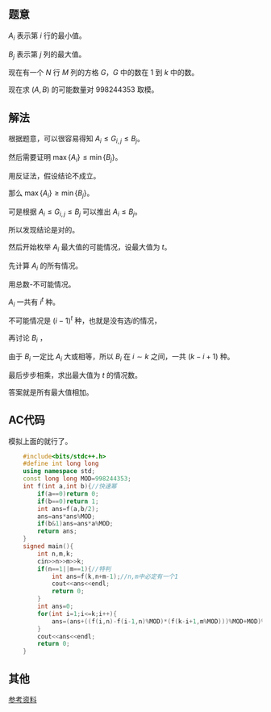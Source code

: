 ## 题意

$A_i$ 表示第 $i$ 行的最小值。

$B_j$ 表示第 $j$ 列的最大值。

现在有一个 $N$ 行 $M$ 列的方格 $G$，$G$ 中的数在 $1$ 到 $k$ 中的数。

现在求 $(A,B)$ 的可能数量对 $998244353$ 取模。

## 解法

根据题意，可以很容易得知 $A_i \le G_{i,j} \le B_j$。

然后需要证明 $\max \{ A_i \} \le \min \{B_j \}$。

用反证法，假设结论不成立。

那么 $\max \{ A_i \} \ge \min \{B_j \}$。

可是根据 $A_i \le G_{i,j} \le B_j$ 可以推出 $A_i \le B_j$。

所以发现结论是对的。

然后开始枚举 $A_i$ 最大值的可能情况，设最大值为 $t$。

先计算 $A_i$ 的所有情况。

用总数-不可能情况。

$A_i$ 一共有 $i^t$ 种。

不可能情况是 $(i-1)^t$ 种，也就是没有选$i$的情况，

再讨论 $B_i$ ，

由于 $B_i$ 一定比 $A_i$ 大或相等，所以 $B_i$ 在 $i \sim k$ 之间，一共 $(k-i+1)$ 种。

最后步步相乘，求出最大值为 $t$ 的情况数。

答案就是所有最大值相加。

## AC代码

模拟上面的就行了。
```cpp
    #include<bits/stdc++.h>
    #define int long long
    using namespace std;
    const long long MOD=998244353;
    int f(int a,int b){//快速幂 
    	if(a==0)return 0;
    	if(b==0)return 1;
    	int ans=f(a,b/2);
    	ans=ans*ans%MOD;
    	if(b&1)ans=ans*a%MOD;
    	return ans;
    }
    signed main(){
    	int n,m,k;
    	cin>>n>>m>>k;
    	if(n==1||m==1){//特判 
    		int ans=f(k,n+m-1);//n,m中必定有一个1 
    		cout<<ans<<endl;
    		return 0;
    	}
    	int ans=0;
    	for(int i=1;i<=k;i++){
    		ans=(ans+((f(i,n)-f(i-1,n)%MOD)*(f(k-i+1,m%MOD)))%MOD+MOD)%MOD;//+MOD防止负号 
    	}
    	cout<<ans<<endl;
    	return 0;
    }
 ```
 ## 其他
 [参考资料](https://blog.csdn.net/tanjunming2020/article/details/128137151)
